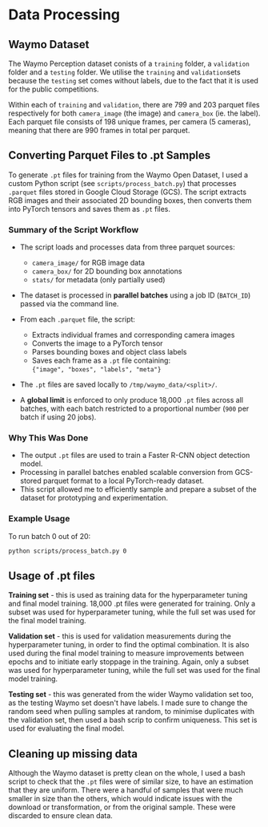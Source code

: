 # Data Processing

## Waymo Dataset

The Waymo Perception dataset conists of a `training` folder, a `validation` folder and a `testing` folder.
We utilise the `training` and `validation`sets because the `testing` set comes without labels, due to the fact that it is used for the public competitions.

Within each of `training` and `validation`, there are 799 and 203 parquet files respectively for both `camera_image` (the image) and `camera_box` (ie. the label). Each parquet file consists of 198 unique frames, per camera (5 cameras), meaning that there are 990 frames in total per parquet.

## Converting Parquet Files to .pt Samples

To generate `.pt` files for training from the Waymo Open Dataset, I used a custom Python script (see `scripts/process_batch.py`) that processes `.parquet` files stored in Google Cloud Storage (GCS). The script extracts RGB images and their associated 2D bounding boxes, then converts them into PyTorch tensors and saves them as `.pt` files.

### Summary of the Script Workflow

- The script loads and processes data from three parquet sources:
  - `camera_image/` for RGB image data
  - `camera_box/` for 2D bounding box annotations
  - `stats/` for metadata (only partially used)

- The dataset is processed in **parallel batches** using a job ID (`BATCH_ID`) passed via the command line.
- From each `.parquet` file, the script:
  - Extracts individual frames and corresponding camera images
  - Converts the image to a PyTorch tensor
  - Parses bounding boxes and object class labels
  - Saves each frame as a `.pt` file containing:  
    `{"image", "boxes", "labels", "meta"}`

- The `.pt` files are saved locally to `/tmp/waymo_data/<split>/`.

- A **global limit** is enforced to only produce 18,000 `.pt` files across all batches, with each batch restricted to a proportional number (`900` per batch if using 20 jobs).

### Why This Was Done

- The output `.pt` files are used to train a Faster R-CNN object detection model.
- Processing in parallel batches enabled scalable conversion from GCS-stored parquet format to a local PyTorch-ready dataset.
- This script allowed me to efficiently sample and prepare a subset of the dataset for prototyping and experimentation.

### Example Usage

To run batch 0 out of 20:

```bash
python scripts/process_batch.py 0 
```

## Usage of .pt files

**Training set** - this is used as training data for the hyperparameter tuning and final model training. 18,000 .pt files were generated for training. Only a subset was used for hyperparameter tuning, while the full set was used for the final model training.

**Validation set** - this is used for validation measurements during the hyperparameter tuning, in order to find the optimal combination. It is also used during the final model training to measure improvements between epochs and to initiate early stoppage in the training. Again, only a subset was used for hyperparameter tuning, while the full set was used for the final model training.

**Testing set** - this was generated from the wider Waymo validation set too, as the testing Waymo set doesn't have labels. I made sure to change the random seed when pulling samples at random, to minimise duplicates with the validation set, then used a bash scrip to confirm uniqueness. This set is used for evaluating the final model.

## Cleaning up missing data

Although the Waymo dataset is pretty clean on the whole, I used a bash script to check that the `.pt` files were of similar size, to have an estimation that they are uniform. There were a handful of samples that were much smaller in size than the others, which would indicate issues with the download or transformation, or from the original sample. These were discarded to ensure clean data.

